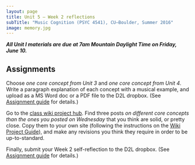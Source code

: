 ```yaml
---
layout: page
title: Unit 5 – Week 2 reflections
subTitle: "Music Cognition (PSYC 4541), CU–Boulder, Summer 2016"
image: memory.jpg
---
```


***All Unit I materials are due at 7am Mountain Daylight Time on Friday, June 10.***

## Assignments

Choose *one core concept from Unit 3* and *one core concept from Unit 4*. Write a paragraph explanation of each concept with a musical example, and upload as a MS Word doc or a PDF file to the D2L dropbox. (See [Assignment guide](/assessments) for details.)

Go to the [class wiki project hub](http://muscogwiki.cubouldermusictheory.com). Find three posts *on different core concepts than the ones you posted on Wednesday* that you think are solid, or pretty close. Copy them to your own site (following the instructions on the [Wiki Project Guide](/wikiproject/)), and make any revisions you think they require in order to be up-to-standard.

Finally, submit your Week 2 self-reflection to the D2L dropbox. (See [Assignment guide](/assessments) for details.)
